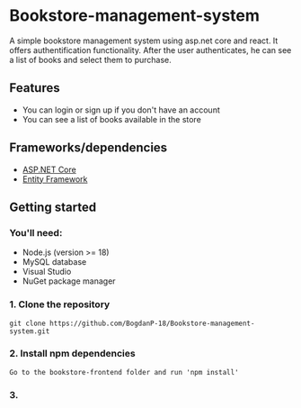 # Bookstore-management-system
A simple bookstore management system using asp.net core and react. It offers authentification functionality. After the user authenticates, he can see a list of books and select them to purchase.


## Features
- You can login or sign up if you don't have an account
- You can see a list of books available in the store

## Frameworks/dependencies
- [ASP.NET Core](https://learn.microsoft.com/en-us/aspnet/core/introduction-to-aspnet-core?view=aspnetcore-8.0)
- [Entity Framework](https://learn.microsoft.com/en-us/aspnet/entity-framework)

## Getting started
### You'll need:
- Node.js (version >= 18)
- MySQL database
- Visual Studio
- NuGet package manager

### 1. Clone the repository
    git clone https://github.com/BogdanP-18/Bookstore-management-system.git
    
### 2. Install npm dependencies
    Go to the bookstore-frontend folder and run 'npm install'

### 3. 